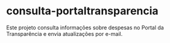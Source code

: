 # consulta-portaltransparencia
Este projeto consulta informações sobre despesas no Portal da Transparência e envia atualizações por e-mail.
